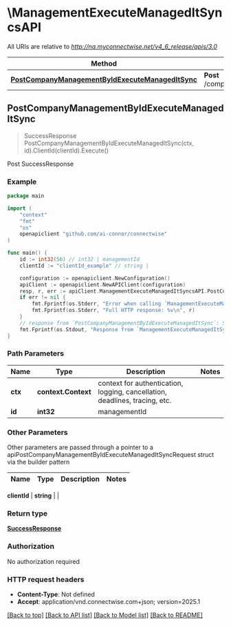 # \ManagementExecuteManagedItSyncsAPI

All URIs are relative to *http://na.myconnectwise.net/v4_6_release/apis/3.0*

Method | HTTP request | Description
------------- | ------------- | -------------
[**PostCompanyManagementByIdExecuteManagedItSync**](ManagementExecuteManagedItSyncsAPI.md#PostCompanyManagementByIdExecuteManagedItSync) | **Post** /company/management/{id}/executeManagedItSync | Post SuccessResponse



## PostCompanyManagementByIdExecuteManagedItSync

> SuccessResponse PostCompanyManagementByIdExecuteManagedItSync(ctx, id).ClientId(clientId).Execute()

Post SuccessResponse

### Example

```go
package main

import (
	"context"
	"fmt"
	"os"
	openapiclient "github.com/ai-connor/connectwise"
)

func main() {
	id := int32(56) // int32 | managementId
	clientId := "clientId_example" // string | 

	configuration := openapiclient.NewConfiguration()
	apiClient := openapiclient.NewAPIClient(configuration)
	resp, r, err := apiClient.ManagementExecuteManagedItSyncsAPI.PostCompanyManagementByIdExecuteManagedItSync(context.Background(), id).ClientId(clientId).Execute()
	if err != nil {
		fmt.Fprintf(os.Stderr, "Error when calling `ManagementExecuteManagedItSyncsAPI.PostCompanyManagementByIdExecuteManagedItSync``: %v\n", err)
		fmt.Fprintf(os.Stderr, "Full HTTP response: %v\n", r)
	}
	// response from `PostCompanyManagementByIdExecuteManagedItSync`: SuccessResponse
	fmt.Fprintf(os.Stdout, "Response from `ManagementExecuteManagedItSyncsAPI.PostCompanyManagementByIdExecuteManagedItSync`: %v\n", resp)
}
```

### Path Parameters


Name | Type | Description  | Notes
------------- | ------------- | ------------- | -------------
**ctx** | **context.Context** | context for authentication, logging, cancellation, deadlines, tracing, etc.
**id** | **int32** | managementId | 

### Other Parameters

Other parameters are passed through a pointer to a apiPostCompanyManagementByIdExecuteManagedItSyncRequest struct via the builder pattern


Name | Type | Description  | Notes
------------- | ------------- | ------------- | -------------

 **clientId** | **string** |  | 

### Return type

[**SuccessResponse**](SuccessResponse.md)

### Authorization

No authorization required

### HTTP request headers

- **Content-Type**: Not defined
- **Accept**: application/vnd.connectwise.com+json; version=2025.1

[[Back to top]](#) [[Back to API list]](../README.md#documentation-for-api-endpoints)
[[Back to Model list]](../README.md#documentation-for-models)
[[Back to README]](../README.md)

